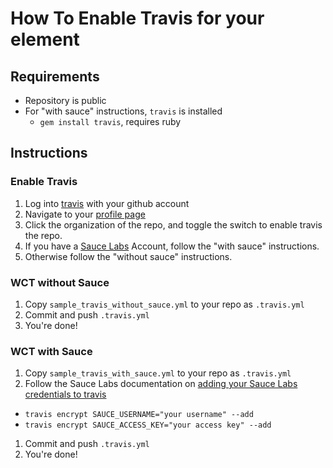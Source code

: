 # How To Enable Travis for your element

## Requirements
- Repository is public
- For "with sauce" instructions, `travis` is installed
  - `gem install travis`, requires ruby

## Instructions
### Enable Travis
1. Log into [travis](https://travis-ci.org) with your github account
1. Navigate to your [profile page](https://travis-ci.org/profile)
1. Click the organization of the repo, and toggle the switch to enable travis the repo.
1. If you have a [Sauce Labs](https://saucelabs.com) Account, follow the "with
   sauce" instructions.
1. Otherwise follow the "without sauce" instructions.

### WCT without Sauce
1. Copy `sample_travis_without_sauce.yml` to your repo as `.travis.yml`
1. Commit and push `.travis.yml`
1. You're done!

### WCT with Sauce
1. Copy `sample_travis_with_sauce.yml` to your repo as `.travis.yml`
1. Follow the Sauce Labs documentation on [adding your Sauce Labs credentials to travis](https://docs.saucelabs.com/ci-integrations/travis-ci/#securely-use-your-sauce-labs-credentials-on-travis-ci)
  - `travis encrypt SAUCE_USERNAME="your username" --add`
  - `travis encrypt SAUCE_ACCESS_KEY="your access key" --add`
1. Commit and push `.travis.yml`
1. You're done!
